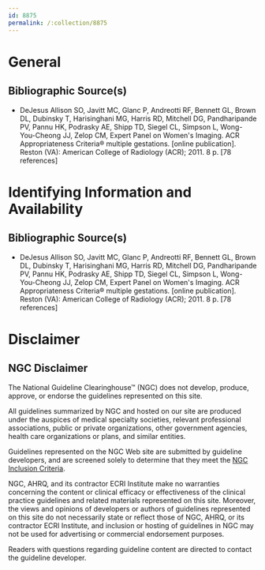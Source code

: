 ```yaml
---
id: 8875
permalink: /:collection/8875
---
```


# General

## Bibliographic Source(s)

- DeJesus Allison SO, Javitt MC, Glanc P, Andreotti RF, Bennett GL, Brown DL, Dubinsky T, Harisinghani MG, Harris RD, Mitchell DG, Pandharipande PV, Pannu HK, Podrasky AE, Shipp TD, Siegel CL, Simpson L, Wong-You-Cheong JJ, Zelop CM, Expert Panel on Women's Imaging. ACR Appropriateness Criteria® multiple gestations. [online publication]. Reston (VA): American College of Radiology (ACR); 2011. 8 p. [78 references]

# Identifying Information and Availability

## Bibliographic Source(s)

- DeJesus Allison SO, Javitt MC, Glanc P, Andreotti RF, Bennett GL, Brown DL, Dubinsky T, Harisinghani MG, Harris RD, Mitchell DG, Pandharipande PV, Pannu HK, Podrasky AE, Shipp TD, Siegel CL, Simpson L, Wong-You-Cheong JJ, Zelop CM, Expert Panel on Women's Imaging. ACR Appropriateness Criteria® multiple gestations. [online publication]. Reston (VA): American College of Radiology (ACR); 2011. 8 p. [78 references]

# Disclaimer

## NGC Disclaimer

The National Guideline Clearinghouse™ (NGC) does not develop, produce, approve, or endorse the guidelines represented on this site.

All guidelines summarized by NGC and hosted on our site are produced under the auspices of medical specialty societies, relevant professional associations, public or private organizations, other government agencies, health care organizations or plans, and similar entities.

Guidelines represented on the NGC Web site are submitted by guideline developers, and are screened solely to determine that they meet the [NGC Inclusion Criteria](/help-and-about/summaries/inclusion-criteria).

NGC, AHRQ, and its contractor ECRI Institute make no warranties concerning the content or clinical efficacy or effectiveness of the clinical practice guidelines and related materials represented on this site. Moreover, the views and opinions of developers or authors of guidelines represented on this site do not necessarily state or reflect those of NGC, AHRQ, or its contractor ECRI Institute, and inclusion or hosting of guidelines in NGC may not be used for advertising or commercial endorsement purposes.

Readers with questions regarding guideline content are directed to contact the guideline developer.

